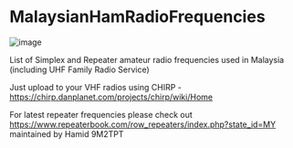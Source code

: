 # MalaysianHamRadioFrequencies

![image](https://github.com/9M2PJU/Malaysian-Ham-Radio-Simplex-and-Repeater-Frequencies/assets/991353/fe8128c5-265a-4e64-b3fb-fb0fe9bd3d22)

List of Simplex and Repeater amateur radio frequencies used in Malaysia (including UHF Family Radio Service)

Just upload to your VHF radios using CHIRP - https://chirp.danplanet.com/projects/chirp/wiki/Home

For latest repeater frequencies please check out https://www.repeaterbook.com/row_repeaters/index.php?state_id=MY maintained by Hamid 9M2TPT
